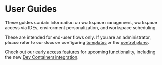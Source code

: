 # User Guides

These guides contain information on workspace management, workspace access via
IDEs, environment personalization, and workspace scheduling.

These are intended for end-user flows only. If you are an administrator, please
refer to our docs on configuring [templates](../admin/index.md) or the
[control plane](../admin/index.md).

Check out our [early access features](../early-access/index.md) for upcoming
functionality, including the new
[Dev Containers integration](../early-access/devcontainers.md).

<children></children>
